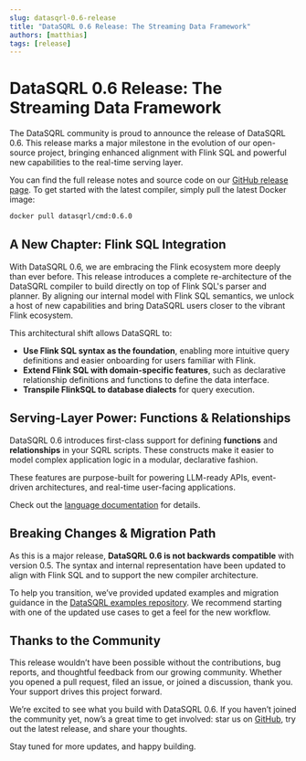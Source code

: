 ```yaml
---
slug: datasqrl-0.6-release
title: "DataSQRL 0.6 Release: The Streaming Data Framework"
authors: [matthias]
tags: [release]
---
```


# DataSQRL 0.6 Release: The Streaming Data Framework

The DataSQRL community is proud to announce the release of DataSQRL 0.6. This release marks a major milestone in the evolution of our open-source project, bringing enhanced alignment with Flink SQL and powerful new capabilities to the real-time serving layer.

You can find the full release notes and source code on our [GitHub release page](https://github.com/DataSQRL/sqrl/releases/tag/0.6.0). 
To get started with the latest compiler, simply pull the latest Docker image:
```bash
docker pull datasqrl/cmd:0.6.0
```

## A New Chapter: Flink SQL Integration

With DataSQRL 0.6, we are embracing the Flink ecosystem more deeply than ever before. This release introduces a complete re-architecture of the DataSQRL compiler to build directly on top of Flink SQL's parser and planner. By aligning our internal model with Flink SQL semantics, we unlock a host of new capabilities and bring DataSQRL users closer to the vibrant Flink ecosystem.

This architectural shift allows DataSQRL to:

* **Use Flink SQL syntax as the foundation**, enabling more intuitive query definitions and easier onboarding for users familiar with Flink.
* **Extend Flink SQL with domain-specific features**, such as declarative relationship definitions and functions to define the data interface.
* **Transpile FlinkSQL to database dialects** for query execution.

## Serving-Layer Power: Functions & Relationships

DataSQRL 0.6 introduces first-class support for defining **functions** and **relationships** in your SQRL scripts. These constructs make it easier to model complex application logic in a modular, declarative fashion.

These features are purpose-built for powering LLM-ready APIs, event-driven architectures, and real-time user-facing applications.

Check out the [language documentation](/docs/sqrl-language) for details.

## Breaking Changes & Migration Path

As this is a major release, **DataSQRL 0.6 is not backwards compatible** with version 0.5. The syntax and internal representation have been updated to align with Flink SQL and to support the new compiler architecture.

To help you transition, we’ve provided updated examples and migration guidance in the [DataSQRL examples repository](https://github.com/DataSQRL/datasqrl-examples). We recommend starting with one of the updated use cases to get a feel for the new workflow.

## Thanks to the Community

This release wouldn’t have been possible without the contributions, bug reports, and thoughtful feedback from our growing community. Whether you opened a pull request, filed an issue, or joined a discussion, thank you. Your support drives this project forward.

We’re excited to see what you build with DataSQRL 0.6. If you haven’t joined the community yet, now’s a great time to get involved: star us on [GitHub](https://github.com/DataSQRL/sqrl), try out the latest release, and share your thoughts.

Stay tuned for more updates, and happy building.